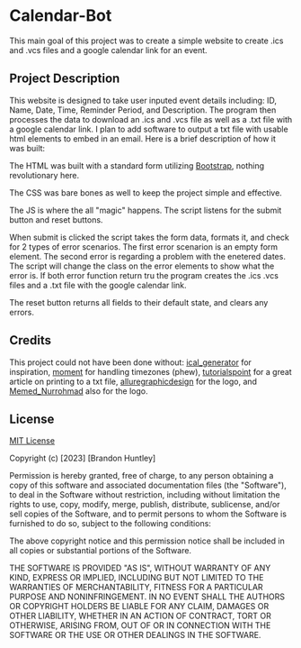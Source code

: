 # Calendar-Bot

This main goal of this project was to create a simple website to create .ics and .vcs files and a google calendar link for an event.

## Project Description

This website is designed to take user inputed event details including: ID, Name, Date, Time, Reminder Period, and Description. The program then processes the data to download an .ics and .vcs file as well as a .txt file with a google calendar link. I plan to add software to output a txt file with usable html elements to embed in an email. Here is a brief description of how it was built:

The HTML was built with a standard form utilizing [Bootstrap](https://getbootstrap.com/), nothing revolutionary here.

The CSS was bare bones as well to keep the project simple and effective.

The JS is where the all "magic" happens. The script listens for the submit button and reset buttons. 

When submit is clicked the script takes the form data, formats it, and check for 2 types of error scenarios. The first error scenarion is an empty form element. The second error is regarding a problem with the enetered dates. The script will change the class on the error elements to show what the error is. If both error function return tru the program creates the .ics .vcs files and a .txt file with the google calendar link.

The reset button returns all fields to their default state, and clears any errors.

## Credits

This project could not have been done without: 
[ical_generator](https://icalgenerator.net/) for inspiration, 
[moment](https://momentjs.com/) for handling timezones (phew), 
[tutorialspoint](https://www.tutorialspoint.com/how-to-create-and-save-text-file-in-javascript/) for a great article on printing to a txt file, 
[alluregraphicdesign](https://pixabay.com/users/alluregraphicdesign-945398/) for the logo, 
and [Memed_Nurrohmad](https://pixabay.com/users/memed_nurrohmad-3307648/) also for the logo.

## License

[MIT License](https://choosealicense.com/licenses/mit/)

Copyright (c) [2023] [Brandon Huntley]

Permission is hereby granted, free of charge, to any person obtaining a copy
of this software and associated documentation files (the "Software"), to deal
in the Software without restriction, including without limitation the rights
to use, copy, modify, merge, publish, distribute, sublicense, and/or sell
copies of the Software, and to permit persons to whom the Software is
furnished to do so, subject to the following conditions:

The above copyright notice and this permission notice shall be included in all
copies or substantial portions of the Software.

THE SOFTWARE IS PROVIDED "AS IS", WITHOUT WARRANTY OF ANY KIND, EXPRESS OR
IMPLIED, INCLUDING BUT NOT LIMITED TO THE WARRANTIES OF MERCHANTABILITY,
FITNESS FOR A PARTICULAR PURPOSE AND NONINFRINGEMENT. IN NO EVENT SHALL THE
AUTHORS OR COPYRIGHT HOLDERS BE LIABLE FOR ANY CLAIM, DAMAGES OR OTHER
LIABILITY, WHETHER IN AN ACTION OF CONTRACT, TORT OR OTHERWISE, ARISING FROM,
OUT OF OR IN CONNECTION WITH THE SOFTWARE OR THE USE OR OTHER DEALINGS IN THE
SOFTWARE.
